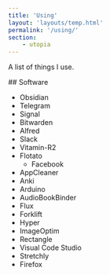 ```yaml
---
title: 'Using'
layout: 'layouts/temp.html'
permalink: '/using/'
section:
    - utopia
---
```


A list of things I use.

## Software

- Obsidian
- Telegram
- Signal
- Bitwarden
- Alfred
- Slack
- Vitamin-R2
- Flotato
    - Facebook
- AppCleaner
- Anki
- Arduino
- AudioBookBinder
- Flux
- Forklift
- Hyper
- ImageOptim
- Rectangle
- Visual Code Studio
- Stretchly
- Firefox

